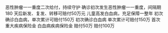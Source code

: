 恶性肿瘤一一重度二次给付，持续守护
确诊初次发生恶性肿瘤一一重度，间隔期180
天后新发、复发、转移可赔付50万元
儿童高发白血病，充足保障一整年
初次确诊白血病，单次累计可赔付150万
初次确诊白血病
单次累计可赔付150万
首次重大疾病保险金
白血病疾病保险金
赔付50万
赔付100万
